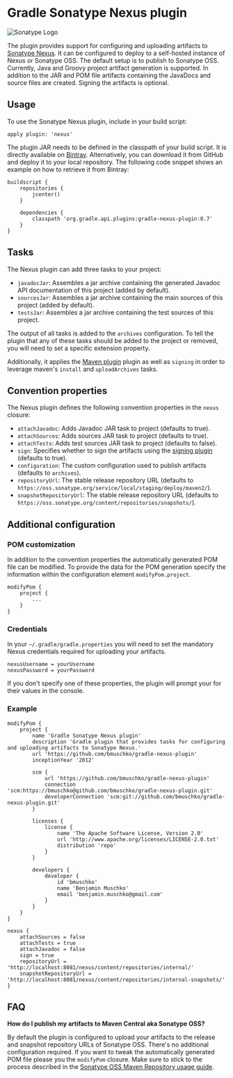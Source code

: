 # Gradle Sonatype Nexus plugin

![Sonatype Logo](http://media.marketwire.com/attachments/200910/580330_sonatype.gif)

The plugin provides support for configuring and uploading artifacts to [Sonatype Nexus](http://www.sonatype.org/nexus/). It can
be configured to deploy to a self-hosted instance of Nexus or Sonatype OSS. The default setup is to publish
to Sonatype OSS. Currently, Java and Groovy project artifact generation is supported. In addition to the JAR and POM file
 artifacts containing the JavaDocs and source files are created. Signing the artifacts is optional.

## Usage

To use the Sonatype Nexus plugin, include in your build script:

    apply plugin: 'nexus'

The plugin JAR needs to be defined in the classpath of your build script. It is directly available on
[Bintray](https://bintray.com/bmuschko/gradle-plugins/gradle-nexus-plugin).
Alternatively, you can download it from GitHub and deploy it to your local repository. The following code snippet shows an
example on how to retrieve it from Bintray:

    buildscript {
        repositories {
            jcenter()
        }

        dependencies {
            classpath 'org.gradle.api.plugins:gradle-nexus-plugin:0.7'
        }
    }

## Tasks

The Nexus plugin can add three tasks to your project:
* `javadocJar`: Assembles a jar archive containing the generated Javadoc API documentation of this project (added by default).
* `sourcesJar`: Assembles a jar archive containing the main sources of this project (added by default).
* `testsJar`: Assembles a jar archive containing the test sources of this project.

The output of all tasks is added to the `archives` configuration. To tell the plugin that any of these tasks should be
added to the project or removed, you will need to set a specific extension property.

Additionally, it applies the [Maven plugin](http://gradle.org/docs/current/userguide/maven_plugin.html) plugin as well
as `signing` in order to leverage maven's `install` and `uploadArchives` tasks.

## Convention properties

The Nexus plugin defines the following convention properties in the `nexus` closure:

* `attachJavadoc`: Adds Javadoc JAR task to project (defaults to true).
* `attachSources`: Adds sources JAR task to project (defaults to true).
* `attachTests`: Adds test sources JAR task to project (defaults to false).
* `sign`: Specifies whether to sign the artifacts using the [signing plugin](http://gradle.org/docs/current/userguide/signing_plugin.html) (defaults to true).
* `configuration`: The custom configuration used to publish artifacts (defaults to `archives`).
* `repositoryUrl`: The stable release repository URL (defaults to `https://oss.sonatype.org/service/local/staging/deploy/maven2/`).
* `snapshotRepositoryUrl`: The stable release repository URL (defaults to `https://oss.sonatype.org/content/repositories/snapshots/`).

## Additional configuration

### POM customization

In addition to the convention properties the automatically generated POM file can be modified. To provide the data for
the POM generation specify the information within the configuration element `modifyPom.project`.

    modifyPom {
        project {
            ...
        }
    }

### Credentials

In your `~/.gradle/gradle.properties` you will need to set the mandatory Nexus credentials required for uploading your artifacts.

    nexusUsername = yourUsername
    nexusPassword = yourPassword

If you don't specify one of these properties, the plugin will prompt your for their values in the console.

### Example

    modifyPom {
        project {
            name 'Gradle Sonatype Nexus plugin'
            description 'Gradle plugin that provides tasks for configuring and uploading artifacts to Sonatype Nexus.'
            url 'https://github.com/bmuschko/gradle-nexus-plugin'
            inceptionYear '2012'

            scm {
                url 'https://github.com/bmuschko/gradle-nexus-plugin'
                connection 'scm:https://bmuschko@github.com/bmuschko/gradle-nexus-plugin.git'
                developerConnection 'scm:git://github.com/bmuschko/gradle-nexus-plugin.git'
            }

            licenses {
                license {
                    name 'The Apache Software License, Version 2.0'
                    url 'http://www.apache.org/licenses/LICENSE-2.0.txt'
                    distribution 'repo'
                }
            }

            developers {
                developer {
                    id 'bmuschko'
                    name 'Benjamin Muschko'
                    email 'benjamin.muschko@gmail.com'
                }
            }
        }
    }

    nexus {
        attachSources = false
        attachTests = true
        attachJavadoc = false
        sign = true
        repositoryUrl = 'http://localhost:8081/nexus/content/repositories/internal/'
        snapshotRepositoryUrl = 'http://localhost:8081/nexus/content/repositories/internal-snapshots/'
    }

## FAQ

**How do I publish my artifacts to Maven Central aka Sonatype OSS?**

By default the plugin is configured to upload your artifacts to the release and snapshot repository URLs of Sonatype OSS.
There's no additional configuration required. If you want to tweak the automatically generated POM file please you the
`modifyPom` closure. Make sure to stick to the process described in the [Sonatype OSS Maven Repository usage guide](https://docs.sonatype.org/display/Repository/Sonatype+OSS+Maven+Repository+Usage+Guide).